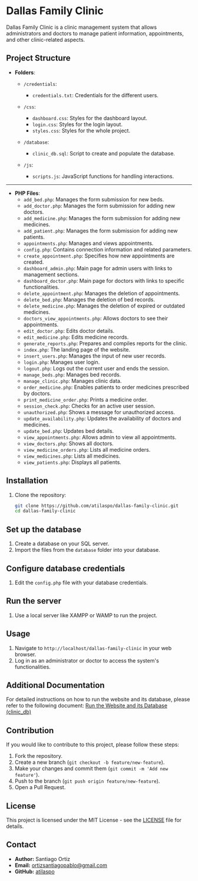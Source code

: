 # Dallas Family Clinic

Dallas Family Clinic is a clinic management system that allows administrators and doctors to manage patient information, appointments, and other clinic-related aspects.

## Project Structure

- **Folders**:
    - `/credentials`: 
        - `credentials.txt`: Credentials for the different users.

    - `/css`: 
        - `dashboard.css`: Styles for the dashboard layout.
        - `login.css`: Styles for the login layout.
        - `styles.css`: Styles for the whole project.

    - `/database`: 
        - `clinic_db.sql`: Script to create and populate the database.

    - `/js`: 
        - `scripts.js`: JavaScript functions for handling interactions.

-----------------------------------------------------------------------
- **PHP Files**:
    - `add_bed.php`: Manages the form submission for new beds.
    - `add_doctor.php`: Manages the form submission for adding new doctors.
    - `add_medicine.php`: Manages the form submission for adding new medicines.
    - `add_patient.php`: Manages the form submission for adding new patients.
    - `appointments.php`: Manages and views appointments.
    - `config.php`: Contains connection information and related parameters.
    - `create_appointment.php`: Specifies how new appointments are created.
    - `dashboard_admin.php`: Main page for admin users with links to management sections.
    - `dashboard_doctor.php`: Main page for doctors with links to specific functionalities.
    - `delete_appointment.php`: Manages the deletion of appointments.
    - `delete_bed.php`: Manages the deletion of bed records.
    - `delete_medicine.php`: Manages the deletion of expired or outdated medicines.
    - `doctors_view_appointments.php`: Allows doctors to see their appointments.
    - `edit_doctor.php`: Edits doctor details.
    - `edit_medicine.php`: Edits medicine records.
    - `generate_reports.php`: Prepares and compiles reports for the clinic.
    - `index.php`: The landing page of the website.
    - `insert_users.php`: Manages the input of new user records.
    - `login.php`: Manages user login.
    - `logout.php`: Logs out the current user and ends the session.
    - `manage_beds.php`: Manages bed records.
    - `manage_clinic.php`: Manages clinic data.
    - `order_medicine.php`: Enables patients to order medicines prescribed by doctors.
    - `print_medicine_order.php`: Prints a medicine order.
    - `session_check.php`: Checks for an active user session.
    - `unauthorized.php`: Shows a message for unauthorized access.
    - `update_availability.php`: Updates the availability of doctors and medicines.
    - `update_bed.php`: Updates bed details.
    - `view_appointments.php`: Allows admin to view all appointments.
    - `view_doctors.php`: Shows all doctors.
    - `view_medicine_orders.php`: Lists all medicine orders.
    - `view_medicines.php`: Lists all medicines.
    - `view_patients.php`: Displays all patients.

## Installation

1. Clone the repository:
   ```bash
   git clone https://github.com/atilaspo/dallas-family-clinic.git
   cd dallas-family-clinic

## Set up the database

1. Create a database on your SQL server.
2. Import the files from the `database` folder into your database.

## Configure database credentials

1. Edit the `config.php` file with your database credentials.

## Run the server

1. Use a local server like XAMPP or WAMP to run the project.

## Usage

1. Navigate to `http://localhost/dallas-family-clinic` in your web browser.
2. Log in as an administrator or doctor to access the system's 
functionalities.

## Additional Documentation

For detailed instructions on how to run the website and its database, please refer to the following document:
[Run the Website and its Database (clinic_db)](https://github.com/atilaspo/dallas-family-clinic/blob/main/Run%20the%20Website%20and%20its%20Database%20(clinic_db).pdf)

## Contribution

If you would like to contribute to this project, please follow these steps:

1. Fork the repository.
2. Create a new branch (`git checkout -b feature/new-feature`).
3. Make your changes and commit them (`git commit -m 'Add new feature'`).
4. Push to the branch (`git push origin feature/new-feature`).
5. Open a Pull Request.

## License

This project is licensed under the MIT License - see the [LICENSE](LICENSE) file for details.

## Contact

- **Author:** Santiago Ortiz
- **Email:** ortizsantiagopablo@gmail.com
- **GitHub:** [atilaspo](https://github.com/atilaspo)

